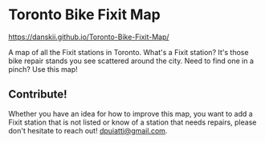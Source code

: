 # Toronto Bike Fixit Map
https://danskii.github.io/Toronto-Bike-Fixit-Map/

A map of all the Fixit stations in Toronto. What's a Fixit station? It's those bike repair stands you see scattered around the city. Need to find one in a pinch? Use this map!

## Contribute!

Whether you have an idea for how to improve this map, you want to add a Fixit station that is not listed or know of a station that needs repairs, please don't hesitate to reach out! dpuiatti@gmail.com. 
